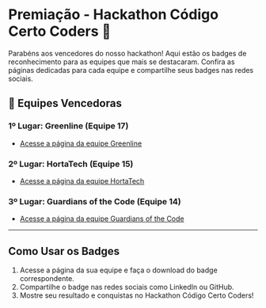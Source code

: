 # Premiação - Hackathon Código Certo Coders 🎉

Parabéns aos vencedores do nosso hackathon! Aqui estão os badges de reconhecimento para as equipes que mais se destacaram. Confira as páginas dedicadas para cada equipe e compartilhe seus badges nas redes sociais.

## 🏅 Equipes Vencedoras

### 1º Lugar: Greenline (Equipe 17)
- [Acesse a página da equipe Greenline](./greenline.md)

### 2º Lugar: HortaTech (Equipe 15)
- [Acesse a página da equipe HortaTech](./hortatech.md)

### 3º Lugar: Guardians of the Code (Equipe 14)
- [Acesse a página da equipe Guardians of the Code](./guardians.md)

---

## Como Usar os Badges

1. Acesse a página da sua equipe e faça o download do badge correspondente.
2. Compartilhe o badge nas redes sociais como LinkedIn ou GitHub.
3. Mostre seu resultado e conquistas no Hackathon Código Certo Coders!
